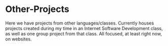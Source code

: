 # Other-Projects
Here we have projects from other languages/classes. Currently houses projects created during my time in an Internet Software Development class, as well as one group project from that class. All focused, at least right now, on websites.
